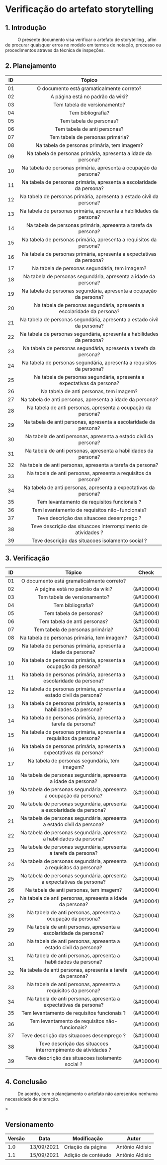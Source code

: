 # Verificação do artefato storytelling

## 1. Introdução
<p style="text-indent: 40px; align="justify">
O presente documento visa verificar o artefato de <a herf = "/2021.1-Caixa_Tem/Elicitacao/Tecnicas/storytelling/">storytelling </a>, afim de procurar quaisquer erros no modelo em termos de notação, processo ou procedimentos atraves da técnica de inspeçōes.
</p>


## 2. Planejamento 

<center>

| ID| Tópico |
|:--:|:--:|
| 01 | O documento está gramaticalmente correto? |
| 02 | A página está no padrão da wiki? |
| 03 | Tem tabela de versionamento? |
| 04 | Tem bibliografia? |
| 05 | Tem tabela de personas? | 
| 06 | Tem tabela de anti personas? | 
| 07 | Tem tabela de personas primária? |
| 08 | Na tabela de personas primária, tem imagem? |
| 09 | Na tabela de personas primária, apresenta a idade da persona? |
| 10 | Na tabela de personas primária, apresenta a ocupação da persona? |
| 11 | Na tabela de personas primária, apresenta a escolaridade da persona? |
| 12 | Na tabela de personas primária, apresenta a estado civil da persona? |
| 13 | Na tabela de personas primária, apresenta a habilidades da persona? |
| 14 | Na tabela de personas primária, apresenta a tarefa da persona? |
| 15 | Na tabela de personas primária, apresenta a requisitos da persona? |
| 16 | Na tabela de personas primária, apresenta a expectativas da persona? |
| 17 | Na tabela de personas segundária, tem imagem? |
| 18 | Na tabela de personas segundária, apresenta a idade da persona? |
| 19 | Na tabela de personas segundária, apresenta a ocupação da persona? |
| 20 | Na tabela de personas segundária, apresenta a escolaridade da persona? |
| 21 | Na tabela de personas segundária, apresenta a estado civil da persona? |
| 22 | Na tabela de personas segundária, apresenta a habilidades da persona? |
| 23 | Na tabela de personas segundária, apresenta a tarefa da persona? |
| 24 | Na tabela de personas segundária, apresenta a requisitos da persona? |
| 25 | Na tabela de personas segundária, apresenta a expectativas da persona? |
| 26 | Na tabela de anti personas, tem imagem? |
| 27 | Na tabela de anti personas, apresenta a idade da persona? |
| 28 | Na tabela de anti personas, apresenta a ocupação da persona? |
| 29 | Na tabela de anti personas, apresenta a escolaridade da persona? |
| 30 | Na tabela de anti personas, apresenta a estado civil da persona? |
| 31 | Na tabela de anti personas, apresenta a habilidades da persona? |
| 32 | Na tabela de anti personas, apresenta a tarefa da persona? |
| 33 | Na tabela de anti personas, apresenta a requisitos da persona? |
| 34 | Na tabela de anti personas, apresenta a expectativas da persona? |
| 35 | Tem levantamento de requisitos funcionais ? |
| 36 | Tem levantamento de requisitos não-funcionais? |
| 37 | Teve descrição das situacoes  desemprego ? |
| 38 | Teve descrição das situacoes  interrompimento de atividades ? |
| 39 | Teve descrição das situacoes  isolamento social ? |


</center>

## 3. Verificação


<center>

| ID| Tópico | Check|
|:--:|:--:|:--:|
| 01 | O documento está gramaticalmente correto? |
| 02 | A página está no padrão da wiki? | (&#10004) |
| 03 | Tem tabela de versionamento? |(&#10004) |
| 04 | Tem bibliografia? | (&#10004) |
| 05 | Tem tabela de personas? | (&#10004) |
| 06 | Tem tabela de anti personas? | (&#10004) |
| 07 | Tem tabela de personas primária? |(&#10004) |
| 08 | Na tabela de personas primária, tem imagem? |(&#10004) |
| 09 | Na tabela de personas primária, apresenta a idade da persona? |(&#10004) |
| 10 | Na tabela de personas primária, apresenta a ocupação da persona? |(&#10004) |
| 11 | Na tabela de personas primária, apresenta a escolaridade da persona? |(&#10004) |
| 12 | Na tabela de personas primária, apresenta a estado civil da persona? |(&#10004) |
| 13 | Na tabela de personas primária, apresenta a habilidades da persona? |(&#10004) |
| 14 | Na tabela de personas primária, apresenta a tarefa da persona? |(&#10004) |
| 15 | Na tabela de personas primária, apresenta a requisitos da persona? |(&#10004) |
| 16 | Na tabela de personas primária, apresenta a expectativas da persona? |(&#10004) |
| 17 | Na tabela de personas segundária, tem imagem? |(&#10004) |
| 18 | Na tabela de personas segundária, apresenta a idade da persona? |(&#10004) |
| 19 | Na tabela de personas segundária, apresenta a ocupação da persona? |(&#10004) |
| 20 | Na tabela de personas segundária, apresenta a escolaridade da persona? |(&#10004) |
| 21 | Na tabela de personas segundária, apresenta a estado civil da persona? |(&#10004) |
| 22 | Na tabela de personas segundária, apresenta a habilidades da persona? |(&#10004) |
| 23 | Na tabela de personas segundária, apresenta a tarefa da persona? |(&#10004) |
| 24 | Na tabela de personas segundária, apresenta a requisitos da persona? |(&#10004) |
| 25 | Na tabela de personas segundária, apresenta a expectativas da persona? |(&#10004) |
| 26 | Na tabela de anti personas, tem imagem? |(&#10004) |
| 27 | Na tabela de anti personas, apresenta a idade da persona? |(&#10004) |
| 28 | Na tabela de anti personas, apresenta a ocupação da persona? |(&#10004) |
| 29 | Na tabela de anti personas, apresenta a escolaridade da persona? |(&#10004) |
| 30 | Na tabela de anti personas, apresenta a estado civil da persona? |(&#10004) |
| 31 | Na tabela de anti personas, apresenta a habilidades da persona? |(&#10004) |
| 32 | Na tabela de anti personas, apresenta a tarefa da persona? |(&#10004) |
| 33 | Na tabela de anti personas, apresenta a requisitos da persona? |(&#10004) |
| 34 | Na tabela de anti personas, apresenta a expectativas da persona? |(&#10004) |
| 35 | Tem levantamento de requisitos funcionais ? |(&#10004) |
| 36 | Tem levantamento de requisitos não-funcionais? |(&#10004) |
| 37 | Teve descrição das situacoes  desemprego ? |(&#10004) |
| 38 | Teve descrição das situacoes  interrompimento de atividades ? |(&#10004) |
| 39 | Teve descrição das situacoes  isolamento social ? |(&#10004) |


</center>

## 4. Conclusão
<p style="text-indent: 40px; align="justify">
De acordo, com o planejamento o artefato não apresentou nenhuma necessidade de alteração.
</p>>


## Versionamento
<center>

| Versão | Data | Modificação | Autor |
|--|--|--|--|
| 1.0 | 13/09/2021 | Criação da página | Antônio Aldisio |
| 1.1 | 15/09/2021 | Adição de contéudo | Antônio Aldisio |

</center>
